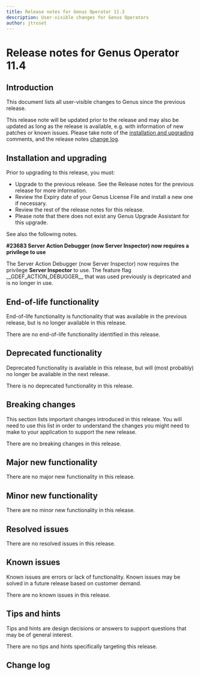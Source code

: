 ```yaml
---
title: Release notes for Genus Operator 11.3
description: User-visible changes for Genus Operators
author: jtroset
---
```


# Release notes for Genus Operator 11.4

## Introduction

This document lists all user-visible changes to Genus since the previous release.

This release note will be updated prior to the release and may also be updated as long as the release is available, e.g. with information of new patches or known issues. Please take note of the [installation and upgrading](#installation-and-upgrading) comments, and the release notes [change log](#change-log).

## Installation and upgrading

Prior to upgrading to this release, you must:

- Upgrade to the previous release. See the Release notes for the previous release for more information.
- Review the Expiry date of your Genus License File and install a new one if necessary.
- Review the rest of the release notes for this release.
- Please note that there does not exist any Genus Upgrade Assistant for this upgrade.

<!--rntype01-start INSTALLATION / UPGRADE. DO NOT CHANGE THESE TAGS. ANY CHANGES BELOW WILL BE OVERWRITTEN.-->

See also the following notes.

<!--ID 95ba72ca-7133-4845-b818-46d8534dec2e -->
**#23683 Server Action Debugger (now Server Inspector) now requires a privilege to use**

The Server Action Debugger (now Server Inspector) now requires the privilege __Server Inspector__ to use. The feature flag \_\_GDEF_ACTION_DEBUGGER\_\_ that was used previously is depricated and is no longer in use.

<!--rntype01-end   INSTALLATION / UPGRADE. DO NOT CHANGE THESE TAGS. ANY CHANGES ABOVE WILL BE OVERWRITTEN.-->
<!-- release note type 2 is missing. That's ok.-->

## End-of-life functionality

End-of-life functionality is functionality that was available in the previous release, but is no longer available in this release.
<!--rntype03-start END-OF-LIFE. DO NOT CHANGE THESE TAGS. ANY CHANGES BELOW WILL BE OVERWRITTEN.-->
There are no end-of-life functionality identified in this release.
<!--rntype03-end   END-OF-LIFE. DO NOT CHANGE THESE TAGS. ANY CHANGES ABOVE WILL BE OVERWRITTEN.-->
## Deprecated functionality

Deprecated functionality is available in this release, but will (most probably) no longer be available in the next release.
<!--rntype04-start DEPRECATED. DO NOT CHANGE THESE TAGS. ANY CHANGES BELOW WILL BE OVERWRITTEN.-->
There is no deprecated functionality in this release.
<!--rntype04-end   DEPRECATED. DO NOT CHANGE THESE TAGS. ANY CHANGES ABOVE WILL BE OVERWRITTEN.-->
## Breaking changes

This section lists important changes introduced in this release. You will need to use this list in order to understand the changes you might need to make to your application to support the new release.
<!--rntype05-start BREAKING. DO NOT CHANGE THESE TAGS. ANY CHANGES BELOW WILL BE OVERWRITTEN.-->
There are no breaking changes in this release.
<!--rntype05-end   BREAKING. DO NOT CHANGE THESE TAGS. ANY CHANGES ABOVE WILL BE OVERWRITTEN.-->
## Major new functionality
<!--rntype06-start MAJOR. DO NOT CHANGE THESE TAGS. ANY CHANGES BELOW WILL BE OVERWRITTEN.-->
There are no major new functionality in this release.
<!--rntype06-end   MAJOR. DO NOT CHANGE THESE TAGS. ANY CHANGES ABOVE WILL BE OVERWRITTEN.-->
## Minor new functionality
<!--rntype07-start MINOR. DO NOT CHANGE THESE TAGS. ANY CHANGES BELOW WILL BE OVERWRITTEN.-->
There are no minor new functionality in this release.
<!--rntype07-end   MINOR. DO NOT CHANGE THESE TAGS. ANY CHANGES ABOVE WILL BE OVERWRITTEN.-->
## Resolved issues
<!--rntype08-start RESOLVED ISSUES. DO NOT CHANGE THESE TAGS. ANY CHANGES BELOW WILL BE OVERWRITTEN.-->
There are no resolved issues in this release.
<!--rntype08-end   RESOLVED ISSUES. DO NOT CHANGE THESE TAGS. ANY CHANGES ABOVE WILL BE OVERWRITTEN.-->
## Known issues

Known issues are errors or lack of functionality. Known issues may be solved in a future release based on customer demand.
<!--rntype09-start KNOWN ISSUES. DO NOT CHANGE THESE TAGS. ANY CHANGES BELOW WILL BE OVERWRITTEN.-->
There are no known issues in this release.
<!--rntype09-end   KNOWN ISSUES. DO NOT CHANGE THESE TAGS. ANY CHANGES ABOVE WILL BE OVERWRITTEN.-->
## Tips and hints

Tips and hints are design decisions or answers to support questions that may be of general interest.

There are no tips and hints specifically targeting this release.

## Change log
<!--changelog CHANGELOG. DO NOT CHANGE THIS TAG. ANY CHANGES BELOW WILL BE DELETED.-->
